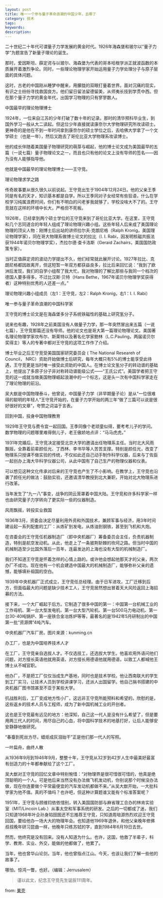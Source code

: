```yaml
---
layout: post
title: 唯一一个参与量子革命浪潮的中国少年，去哪了
category: 技术
tags: 
keywords: 
description: 
---
```



二十世纪二十年代可谓量子力学发展的黄金时代。1926年海森堡和玻尔以“量子力学”为题宣告了新量子理论的诞生。

那时，爱因斯坦、薛定谔与以玻尔、海森堡为代表的哥本哈根学派正就波函数的本质展开着激烈争论。同时，一些理论物理学家开始运用量子力学处理分子与原子层面的具体问题。

这时，古老的中国刚从睡梦中醒来，用朦胧的双眼打量着世界。面对沉痛的现实，有识之士纷纷寻找救国良方。他们留日留法留德留美，从师夷长技到学贯中西。但在那个量子力学的黄金年代，出国学习物理的只有寥寥数人。

中国最早的理论物理博士

1924年，一位来自江苏的少年打破了数十年的记录。那时的清华预科毕业生，到国外学习一般从大二读起。但这位少年直接就读康奈尔大学物理研究所攻读硕士。更神奇的是他在不到一年时间拿到康奈尔的硕士学位之后，去哈佛大学拿了一个文学硕士（也是一年），然后又跑去了哥伦比亚大学物理系攻读博士。

他的成长伴随着美国量子物理研究的萌芽与崛起，他的博士论文成为美国最早的五篇（一说七篇）量子物理论文之一，而且也只有他的论文上没有导师的签名——因为没有人能够指导他。

他就是中国最早的理论物理博士——王守竞。

理论物理求学之路

传奇故事要从很久很久以前说起。王守竞出生于1904年12月24日。他的父亲王季同是有名的天才，知识基本都是自学。所以王季同对子女经常有些狂语，什么在学校学习纯属浪费时间，你们有不明白的问老爹我就够了，学校没啥大不了的。王守竞就在这样的环境中长大，严格但不死板。

1926年，已经拿到两个硕士学位的王守竞来到了哥伦比亚大学。在这里，王守竞和几个志同道合的年轻人组成了理论物理兴趣小组。这些年轻人后来成了美国理论物理的顶尖人物：刚博士后出站的讲师拉尔夫·克朗尼格（Ralph Kronig，美国理论物理学家），同在哥大物理系做博士论文的拉比（I. I. Rabi，因发明核磁共振法获1944年诺贝尔物理学奖），杰拉尔德·查卡洛斯（Geraid Zachairs，美国国防政策专家）。

当时正值薛定谔的波动力学提出不久，他们经常就此展开讨论。1927年拉比、克朗尼格都因故离开，但这短暂一年双方都获益良多，拉比后来回忆说：“我到了欧洲后发现，我们的自学小组帮了我大忙。我对物理的了解比那些与我同一个档次的德国人要多得多，不过比汉斯·贝特（Hans Bethe，1967年诺贝尔物理学奖获得者）这种特别优秀的人还差一点。”

理论物理兴趣小组成员（左1：王守竞，左2：Ralph Kronig，右1：I. I. Rabi）

唯一参与量子革命浪潮的中国科学家

王守竞的博士论文是在海森堡多分子系统铁磁性的基础上研究氢分子。

说来也有趣，1928年之前美国没有人做量子力学，那一年突然冒出来五篇（一说七篇），王守竞那篇还没有导师。他的论文也是哥大第一篇理论物理论文。美国著名理论物理学家坎布尔、斯莱特以及著名化学家鲍林（L.C.Pauling，两届诺贝尔奖得主）等人的专著中都对王守竞的这项工作作了介绍。

博士毕业之后王守竞受美国国家研究委员会 ( The National Researeh of Council， NRC）资助开始做博士后研究，每年大概只有5%的博士能享受此待遇，王守竞更是当时唯一接受此资助的中国人。在博士论文氢分子的转动谱的基础上，他提出了多原子分子非对称转动谱能级公式——“王氏公式”。美国学者把王守竞的这一成就当做美国物理崛起浪潮中的一个标志，这是头一次有中国科学家走在了理论物理的前沿。

吴大猷是中国物理泰斗，他曾说，中国量子力学（非早期量子论）是从“一位很难得的聪明的年轻人”王守竞开始的，在量子力学开始的两三年“做了三篇可以说是很好很好的文章”，夸赞之词溢于言表。

回到中国，投身中国物理教育

1929年王守竞与费令宜一起回国。王季同像个老顽童似得，要考考儿子的学问。数学物理的问题哪里难得倒儿子，老王傲娇地点评：“马马虎虎。”

1931年完婚后，王守竞决定接受北京大学的邀请出任物理系主任。当时北大风雨飘摇，全靠着前辈颜任光、丁西林、李书华等人苦苦支撑。特别是颜任光，改变了物理系只授课不做实验的传统，不仅如此还自己动手制作科学仪器，后来与丁佐臣一起创办上海大华科学仪器公司，从此中国有了自己生产的物理仪器和仪表。

可以想见这种文化传承对后来的王守竞也产生了不小影响。在教学上，王守竞也沿袭了颜任光的做法：鼓励实验，还邀请清华教授到北大兼职，开始对北大物理系进行改革。

当年发生了“九一八”事变，战争的阴云笼罩着中国大陆。王守竞和许多科学家一样也由研究量子力学转向了更实际一些的仪器制造。

风雨飘摇，转投实业救国

1936年3月，资委会决定尽量利用外资和外国技术，兼顾军事与经济，用3年时间建设起一系列配套的工厂：从炼矿到发电，从炼油到钢铁，甚至到飞机和大炮。

在咨委会的王守竞任机器制造厂（即中央机器厂）筹备委员会主任，负责机器制造，特别是航空发动机。从此，他走上了一条披荆斩棘的坎坷之路。但当时中国的机械制造至少比国外落后一百年，连最发达的上海也没有大型的机械制造厂。

我们不知道王守竞是怀着怎样的心情上路的。或许他会想起他那天才的父亲，两次办厂不成功。现在他有一个机会建造中国最大的机械制造厂，能够弥补父亲的遗憾，能够填补祖国的空白。

1939年中央机器厂正式成立，王守竞任总经理。由于日军进攻，工厂迁移到后方，但面临最大的问题是缺少技术工人，王守竞居然想出冒着天大风险返回上海招募的方法。

接下来，一个大厂崛起于后方。它制造了很多中国的第一：中国第一台机械工业的工作母机、第一台大型发电机、第一台大型汽轮机、第一台500马力电动机、第一台30-40吨锅炉、第一座铁合金冶炼炉等等，最著名的是1942年5月研制出的中国第一批“资源牌”4吨汽车。

中央机器厂汽车厂房。图片来源：kunming.cn

办工厂，也是为中国培养技术人才

在工厂，王守竞亲自选拔人才。不仅选技工，还选拔大学生。他喜欢用外语问他们问题，对方擅长英语他就用英语，对方擅长用德语他就用德语，以致工人都喊他王博士从不喊官职。

他办厂，不是把工厂仅仅当成生产基地，同时也是技术学校。他让西南联大的学生到工厂实习，让技术人员到学校讲课学习，还派人出国留学。他自己捐书搭建的中央机器厂图书馆甚至不亚于某些大学。

抗战胜利后，工厂变成地方性小厂，这远非王守竞所能预料和希望的。欣慰的是，这些返乡的技术人员与工程师，成为了新中国机械工业的开创者。

这也是王守竞最有远见的地方：他深知，自己这一代人是没有什么希望了，但是要用两三代人的时间，用尽自己的心血，将中国科学技术的地基打好，让后人能够安安静静地做研究。

“春蚕到死丝方尽，蜡炬成灰泪始干”正是他们那一代人的写照。

一叶扁舟，曲终人散

从1936年9月到1946年9月，整整十年，王守竞从32岁到42岁人生中最美好最富有创造力的十年都奉献给了这个工厂。

吴大猷对王守竞的回忆文章中特别惋惜：“对物理界是很可惜很可惜的，他真是绝顶聪明的一个人。可是他后来当然没有办法做飞机发动机，你别说那个时候没办法做，现在你连要做个平常最便宜的汽车发动机都做不来。”从吴大猷开始，一大批科学家为他不值。真的不值吗？也许吧，但这种计算题谁又能有个标准答案呢？

1951年，王守竞与顾维钧依依惜别，转入美国国防部与麻省理工合办的林肯实验室（MIT/Lincoin Lab.）从事太空和军事系统的研发。之后的一切都成了迷，我们只知道1968年叶企孙身陷囹圄还不忘推荐王守竞，只知道周培源热烈欢迎王守竞回国，要给他办一场大大的物理年会。也知道他1969年退休，和他父亲晚年修佛叔叔晚年研习昆曲一样，他晚年只练苏轼的字，直到1984年6月19日去世。

然而，他终究是没有回来。没有人知道为什么。也许，这国，他救了半辈子，科学、教育、实业、外交，能做的他都做了，他累了。

当年，他也曾华山论剑，当年，他也曾指点江山。今天，也该让我们了解一些他的故事了。

哪怕，惊鸿一瞥，也好。（编辑：Jerrusalem）

>谨以此文，纪念王守竞先生诞辰111周年。

from: [果壳](http://www.guokr.com/article/441034/)